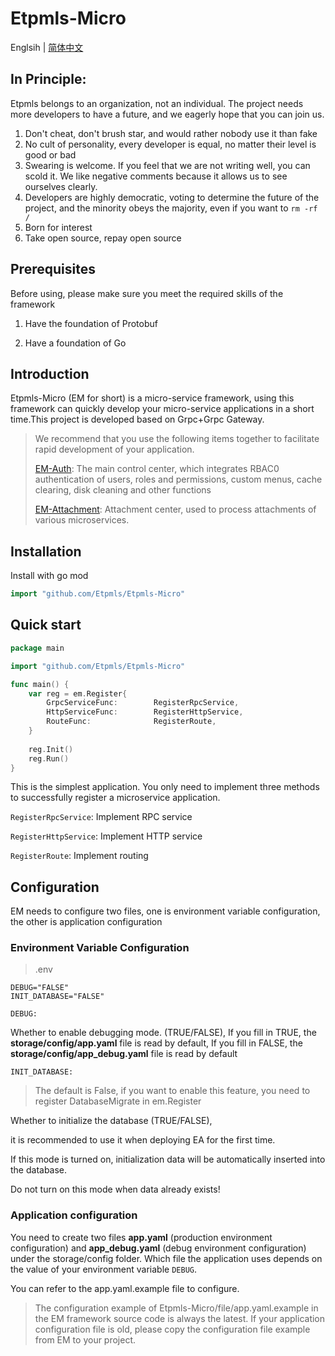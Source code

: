 # Etpmls-Micro

Englsih | [简体中文](./README_zh-CN.md)

## In Principle:

Etpmls belongs to an organization, not an individual. The project needs more developers to have a future, and we eagerly hope that you can join us.

1. Don't cheat, don't brush star, and would rather nobody use it than fake
2. No cult of personality, every developer is equal, no matter their level is good or bad
3. Swearing is welcome. If you feel that we are not writing well, you can scold it. We like negative comments because it allows us to see ourselves clearly.
4. Developers are highly democratic, voting to determine the future of the project, and the minority obeys the majority, even if you want to `rm -rf /`
5. Born for interest
6. Take open source, repay open source

## Prerequisites

Before using, please make sure you meet the required skills of the framework

1. Have the foundation of Protobuf

2. Have a foundation of Go

## Introduction
Etpmls-Micro (EM for short) is a micro-service framework, using this framework can quickly develop your micro-service applications in a short time.This project is developed based on Grpc+Grpc Gateway.

>We recommend that you use the following items together to facilitate rapid development of your application.
>
>[EM-Auth](https://github.com/Etpmls/EM-Auth): The main control center, which integrates RBAC0 authentication of users, roles and permissions, custom menus, cache clearing, disk cleaning and other functions
>
>[EM-Attachment](https://github.com/Etpmls/EM-Attachment): Attachment center, used to process attachments of various microservices.

## Installation
Install with go mod
```go
import "github.com/Etpmls/Etpmls-Micro"
```

## Quick start

```go
package main

import "github.com/Etpmls/Etpmls-Micro"

func main() {
	var reg = em.Register{
		GrpcServiceFunc:    	RegisterRpcService,
		HttpServiceFunc:    	RegisterHttpService,
		RouteFunc:          	RegisterRoute,
	}
    
    reg.Init()
	reg.Run()
}
```
This is the simplest application. You only need to implement three methods to successfully register a microservice application.



`RegisterRpcService`: Implement RPC service

`RegisterHttpService`: Implement HTTP service

`RegisterRoute`: Implement routing

## Configuration

EM needs to configure two files, one is environment variable configuration, the other is application configuration

### Environment Variable Configuration

> .env

```
DEBUG="FALSE"
INIT_DATABASE="FALSE"
```

`DEBUG:`

Whether to enable debugging mode. (TRUE/FALSE), If you fill in TRUE, the **storage/config/app.yaml**  file is read by default, If you fill in FALSE, the **storage/config/app_debug.yaml**  file is read by default

`INIT_DATABASE:`

> The default is False, if you want to enable this feature, you need to register DatabaseMigrate in em.Register

Whether to initialize the database (TRUE/FALSE),

it is recommended to use it when deploying EA for the first time.

If this mode is turned on, initialization data will be automatically inserted into the database.

Do not turn on this mode when data already exists!

### Application configuration

You need to create two files **app.yaml** (production environment configuration) and **app_debug.yaml** (debug environment configuration) under the storage/config folder. Which file the application uses depends on the value of your environment variable `DEBUG`.

You can refer to the app.yaml.example file to configure.

> The configuration example of Etpmls-Micro/file/app.yaml.example in the EM framework source code is always the latest. If your application configuration file is old, please copy the configuration file example from EM to your project.